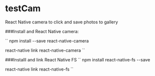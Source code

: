 # testCam
React Native camera to click and save photos to gallery



###Install and React Native camera:

 `` npm install --save react-native-camera

  react-native link react-native-camera ``

###Installl and link React Native FS
  `` npm install react-native-fs --save

  react-native link react-native-fs ``
